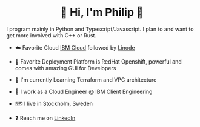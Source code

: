 <h1 align="center"> 🚀  Hi, I'm Philip 🚀 </h1>

I program mainly in Python and Typescript/Javascript. I plan to and want to get more involved with C++ or Rust. 

- ☁️ Favorite Cloud [IBM Cloud](https://cloud.ibm.com/) followed by [Linode](https://www.linode.com/) 
- 🧰 Favorite Deployment Platform is RedHat Openshift, powerful and comes with amazing GUI for Developers
- 🌱 I'm currently Learning Terraform and VPC architecture 

- 🏢 I work as a Cloud Engineer @ IBM Client Engineering 
- 🗺️ I live in Stockholm, Sweden
- ❓ Reach me on [LinkedIn](https://www.linkedin.com/in/philip-rumman/)
